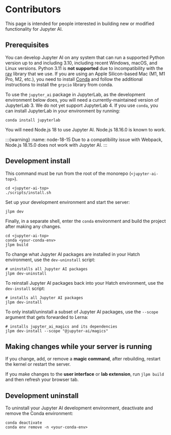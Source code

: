 # Contributors

This page is intended for people interested in building new or modified functionality for Jupyter AI.

## Prerequisites

You can develop Jupyter AI on any system that can run a supported Python version up to and including 3.10, including recent Windows, macOS, and Linux versions. Python 3.11 is **not supported** due
to incompatibility with the [ray](https://pypi.org/project/ray/) library that we use.
If you are using an Apple Silicon-based Mac (M1, M1 Pro, M2, etc.), you need to install [Conda](https://conda.io/projects/conda/en/latest/user-guide/install/index.html) and follow the additional instructions to install the `grpcio` library from conda.

To use the `jupyter_ai` package in JupyterLab, as the development environment below does, you will need a currently-maintained version of JupyterLab 3. We do not yet support JupyterLab 4. If you use `conda`, you can install JupyterLab in your environment by running:

```
conda install jupyterlab
```

You will need Node.js 18 to use Jupyter AI. Node.js 18.16.0 is known to work.

:::{warning}
:name: node-18-15
Due to a compatibility issue with Webpack, Node.js 18.15.0 does not work with Jupyter AI.
:::

## Development install
This command must be run from the root of the monorepo (`<jupyter-ai-top>`).

```
cd <jupyter-ai-top>
./scripts/install.sh
```

Set up your development environment and start the server:

```
jlpm dev
```

Finally, in a separate shell, enter the `conda` environment and build the project after making any changes.

```
cd <jupyter-ai-top>
conda <your-conda-env>
jlpm build
```

To change what Jupyter AI packages are installed in your Hatch environment, use the `dev-uninstall` script:

```
# uninstalls all Jupyter AI packages
jlpm dev-uninstall
```

To reinstall Jupyter AI packages back into your Hatch environment, use the `dev-install` script:

```
# installs all Jupyter AI packages
jlpm dev-install
```

To only install/uninstall a subset of Jupyter AI packages, use the `--scope` argument that gets forwarded to Lerna:

```
# installs jupyter_ai_magics and its dependencies
jlpm dev-install --scope "@jupyter-ai/magics"
```

## Making changes while your server is running

If you change, add, or remove a **magic command**, after rebuilding, restart the kernel
or restart the server.

If you make changes to the **user interface** or **lab extension**, run `jlpm build` and then
refresh your browser tab.

## Development uninstall

To uninstall your Jupyter AI development environment, deactivate and remove the Conda environment:

```
conda deactivate
conda env remove -n <your-conda-env>
```
